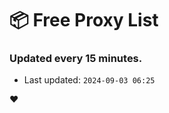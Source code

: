 # :package: Free Proxy List
### Updated every 15 minutes.

- Last updated: `2024-09-03 06:25`

:heart:
